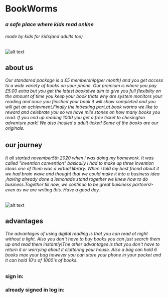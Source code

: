 # BookWorms
### *a safe place where kids read online*
###### *made by kids for kids*(and adults too)

![alt text](https://media4.picsearch.com/is?HsKcmSO0quiQiRfD5z8WjCU-RirLJuSk1zTEI2SDEjc&height=341)


## about us 
###### Our standared package is a £5 membership(per month) and you get access to a wide variety of books on your phone. Our premium is where you pay £5.00 extra but you get the latest books!we aim to give you  full flexibilty on the amount of time you keep your book thats why are system monitors your reading and once you finished your book it will show completed and you will get an achievment.Finally the intresting part,at book worms we like to reward and celebrate you so we have mile stones on how many books you read. If you end up reading 1000 you get a free ticket to chesington adventure park! We also inculed a adult ticket! Some of the books are our originals.   

## our journey
###### It all started november5th 2020 when i  was doing my  homework. It was called "invention convention" basically i had to make up three invention ideas one of them was a virtual library. When i told my best friend about it we had brain wave and thought that we could make it into a business idea ,having already done a lemonade stand together we knew how to do business.Together till now, we continue to be great buisiness partners!-even as we are writing this. Have a good day. 

![alt text](https://www.booktrust.org.uk/globalassets/images/b-heart-images/hero-banner/anjan-sarkar-illustration-of-boy-reading-b-heart.png?w=435&h=435&mode=crop&quality=70anchor=middlecenter)

## advantages 

###### The advantages of using digital reading is that you can read at night without a light. Also you don't have to buy books you can just search them up and read them instantly!The other advantages is that you don't have to return it or worrying about it cluttering your house. Also a bag can hold 6 books max your bag however you can store your phone in your pocket and it can hold 10's of 1000's of books.

### sign in:

### already signed in log in:

